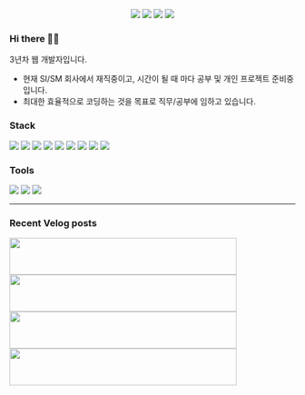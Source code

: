 <div align="center">
  <p>
    <a href="https://fpshtmxm36.github.io/Jekyll_Portfolio/">
    <img src="https://img.shields.io/badge/|-Portfolio-3884FF?logo=GitHub&logoColor=black&labelColor=3884FF"/></a>
    <a href="https://velog.io/@fpshtmxm36">
    <img src="https://img.shields.io/badge/|-Velog-20C997?logo=Velog&logoColor=black&labelColor=20C997"/></a>
    <a href="mailto:fpshtmxm36@gmail.com">
    <img src="https://img.shields.io/badge/|-E--mali-EA4335?logo=Gmail&logoColor=black&labelColor=EA4335"/></a>
    <a href="https://www.linkedin.com/in/fpshtmxm36">
    <img src="https://img.shields.io/badge/|-LinkedIn-0A66C2?logo=LinkedIn&logoColor=black&labelColor=0A66C2"/></a>
  </p>
</div>

<div>
  <h3>Hi there 👋🙂 </h3>
  <p>3년차 웹 개발자입니다.</p>
</div>

 * 현재 SI/SM 회사에서 재직중이고, 시간이 될 때 마다 공부 및 개인 프로젝트 준비중입니다.
 * 최대한 효율적으로 코딩하는 것을 목표로 직무/공부에 임하고 있습니다.
 
<div>
  <h3>Stack</h3>
  <p>
    <picture>
      <img src="https://img.shields.io/badge/HTML-2F2F2F?style=plastic&logoWidth=17&logo=HTML5&logoColor=white"/>
    </picture>
    <picture>
      <img src="https://img.shields.io/badge/CSS-2F2F2F?style=plastic&logoWidth=17&logo=CSS3&logoColor=white"/>
    </picture>
    <picture>
      <img src="https://img.shields.io/badge/JavaScript-2F2F2F?style=plastic&logoWidth=17&logo=JavaScript&logoColor=white"/>
    </picture>
    <picture>
      <img src="https://img.shields.io/badge/Java-2F2F2F?style=plastic&logoWidth=17&logo=OpenJDK&logoColor=white"/>
    </picture>
    <picture>
      <img src="https://img.shields.io/badge/Spring-2F2F2F?style=plastic&logoWidth=17&logo=Spring&logoColor=white"/>
    </picture>
    <picture>
      <img src="https://img.shields.io/badge/DB2-2F2F2F?style=plastic&logoWidth=17&logo=IBM&logoColor=white"/>
    </picture>
    <picture>
      <img src="https://img.shields.io/badge/Oracle-2F2F2F?style=plastic&logoWidth=17&logo=Oracle&logoColor=white"/>
    </picture>
    <picture>
      <img src="https://img.shields.io/badge/MySQL-2F2F2F?style=plastic&logoWidth=17&logo=MySQL&logoColor=white"/>
    </picture>
    <picture>
      <img src="https://img.shields.io/badge/Github-2F2F2F?style=plastic&logoWidth=17&logo=Github&logoColor=white"/>
    </picture>
  </p>
</div>

<div>
  <h3>Tools</h3>
  <p>
    <picture>
      <img src="https://img.shields.io/badge/Eclipse-2C2255?style=plastic&logoWidth=17&logo=Eclipse IDE&logoColor=white"/>
    </picture>
    <picture>
      <img src="https://img.shields.io/badge/FileZilla-BF0000?style=plastic&logoWidth=17&logo=FileZilla&logoColor=white"/>
    </picture>
    <picture>
      <img src="https://img.shields.io/badge/VSCode-007ACC?style=plastic&logoWidth=17&logo=Visual Studio Code&logoColor=white"/>
    </picture>
  </p>
</div>

---

<div>
  <h3>Recent Velog posts</h3>
  <picture>
    <img loading="lazy" width="400" height="65" src="https://profile-velog.vercel.app/api?seq=0"/>
  </picture>
  <picture>
    <img loading="lazy" width="400" height="65" src="https://profile-velog.vercel.app/api?seq=1"/>
  </picture>
  <picture>
    <img loading="lazy" width="400" height="65" src="https://profile-velog.vercel.app/api?seq=2"/>
  </picture>
  <picture>
    <img loading="lazy" width="400" height="65" src="https://profile-velog.vercel.app/api?seq=3"/>
  </picture>
</div>
